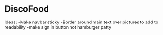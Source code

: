 # DiscoFood

Ideas:
-Make navbar sticky
-Border around main text over pictures to add to readability
-make sign in button not hamburger patty
